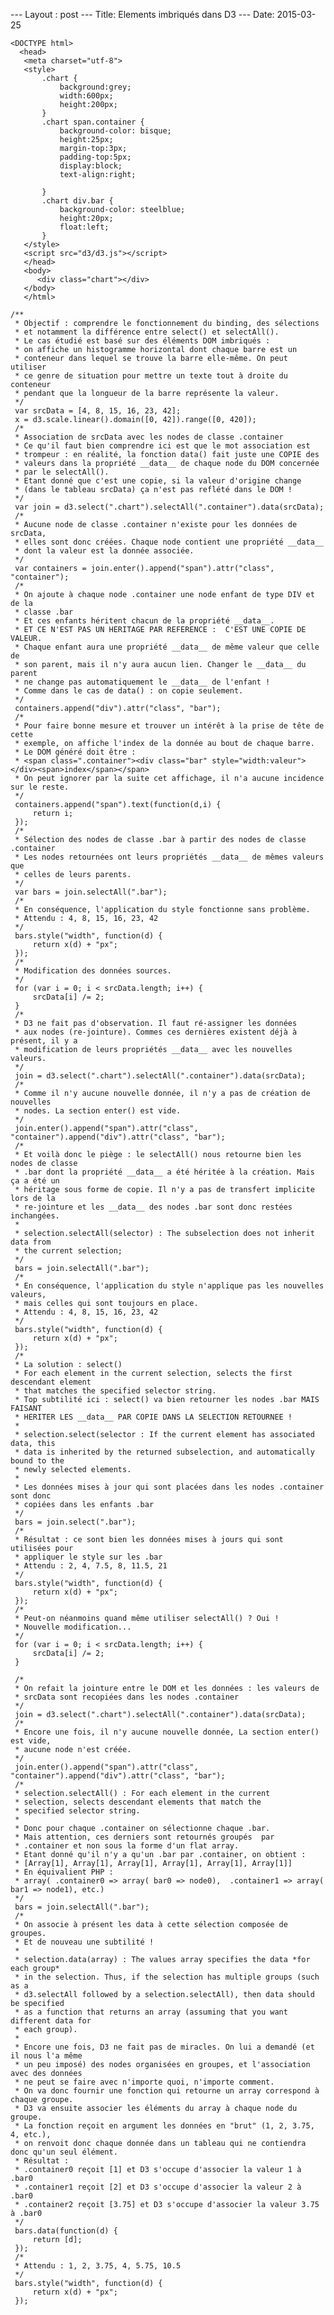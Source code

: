 --- Layout : post
--- Title: Elements imbriqués dans D3
--- Date: 2015-03-25

    <DOCTYPE html>
      <head>
       <meta charset="utf-8">
       <style>
           .chart {
               background:grey;
               width:600px;
               height:200px;
           }
           .chart span.container {
               background-color: bisque;
               height:25px;
               margin-top:3px;
               padding-top:5px;
               display:block;
               text-align:right;
               
           }
           .chart div.bar {
               background-color: steelblue;
               height:20px;
               float:left;
           }
       </style>
       <script src="d3/d3.js"></script>
       </head>
       <body>
          <div class="chart"></div>
       </body>
       </html>

    /**
     * Objectif : comprendre le fonctionnement du binding, des sélections
     * et notamment la différence entre select() et selectAll().
     * Le cas étudié est basé sur des éléments DOM imbriqués : 
     * on affiche un histogramme horizontal dont chaque barre est un 
     * conteneur dans lequel se trouve la barre elle-même. On peut utiliser
     * ce genre de situation pour mettre un texte tout à droite du conteneur
     * pendant que la longueur de la barre représente la valeur.
     */
     var srcData = [4, 8, 15, 16, 23, 42];
     x = d3.scale.linear().domain([0, 42]).range([0, 420]);
     /*
     * Association de srcData avec les nodes de classe .container
     * Ce qu'il faut bien comprendre ici est que le mot association est
     * trompeur : en réalité, la fonction data() fait juste une COPIE des 
     * valeurs dans la propriété __data__ de chaque node du DOM concernée
     * par le selectAll().
     * Etant donné que c'est une copie, si la valeur d'origine change 
     * (dans le tableau srcData) ça n'est pas reflété dans le DOM !
     */
     var join = d3.select(".chart").selectAll(".container").data(srcData);
     /*
     * Aucune node de classe .container n'existe pour les données de srcData,
     * elles sont donc créées. Chaque node contient une propriété __data__
     * dont la valeur est la donnée associée.
     */
     var containers = join.enter().append("span").attr("class", "container");
     /*
     * On ajoute à chaque node .container une node enfant de type DIV et de la
     * classe .bar
     * Et ces enfants héritent chacun de la propriété __data__.
     * ET CE N'EST PAS UN HERITAGE PAR REFERENCE :  C'EST UNE COPIE DE VALEUR.
     * Chaque enfant aura une propriété __data__ de même valeur que celle de 
     * son parent, mais il n'y aura aucun lien. Changer le __data__ du parent 
     * ne change pas automatiquement le __data__ de l'enfant !
     * Comme dans le cas de data() : on copie seulement.
     */
     containers.append("div").attr("class", "bar");
     /*
     * Pour faire bonne mesure et trouver un intérêt à la prise de tête de cette
     * exemple, on affiche l'index de la donnée au bout de chaque barre. 
     * Le DOM généré doit être : 
     * <span class=".container"><div class="bar" style="width:valeur"></div><span>index</span></span>
     * On peut ignorer par la suite cet affichage, il n'a aucune incidence sur le reste.
     */
     containers.append("span").text(function(d,i) {
         return i;
     });
     /*
     * Sélection des nodes de classe .bar à partir des nodes de classe .container
     * Les nodes retournées ont leurs propriétés __data__ de mêmes valeurs que 
     * celles de leurs parents.
     */
     var bars = join.selectAll(".bar");
     /*
     * En conséquence, l'application du style fonctionne sans problème.
     * Attendu : 4, 8, 15, 16, 23, 42
     */
     bars.style("width", function(d) {
         return x(d) + "px";
     });
     /*
     * Modification des données sources.
     */
     for (var i = 0; i < srcData.length; i++) {
         srcData[i] /= 2;
     }
     /*
     * D3 ne fait pas d'observation. Il faut ré-assigner les données
     * aux nodes (re-jointure). Commes ces dernières existent déjà à présent, il y a
     * modification de leurs propriétés __data__ avec les nouvelles valeurs.
     */
     join = d3.select(".chart").selectAll(".container").data(srcData);
     /*
     * Comme il n'y aucune nouvelle donnée, il n'y a pas de création de nouvelles
     * nodes. La section enter() est vide.
     */
     join.enter().append("span").attr("class", "container").append("div").attr("class", "bar");
     /*
     * Et voilà donc le piège : le selectAll() nous retourne bien les nodes de classe
     * .bar dont la propriété __data__ a été héritée à la création. Mais ça a été un
     * héritage sous forme de copie. Il n'y a pas de transfert implicite lors de la 
     * re-jointure et les __data__ des nodes .bar sont donc restées inchangées.
     * 
     * selection.selectAll(selector) : The subselection does not inherit data from 
     * the current selection;
     */
     bars = join.selectAll(".bar");
     /*
     * En conséquence, l'application du style n'applique pas les nouvelles valeurs,
     * mais celles qui sont toujours en place.
     * Attendu : 4, 8, 15, 16, 23, 42
     */
     bars.style("width", function(d) {
         return x(d) + "px";
     });
     /*
     * La solution : select()
     * For each element in the current selection, selects the first descendant element 
     * that matches the specified selector string. 
     * Top subtilité ici : select() va bien retourner les nodes .bar MAIS FAISANT
     * HERITER LES __data__ PAR COPIE DANS LA SELECTION RETOURNEE !
     * 
     * selection.select(selector : If the current element has associated data, this 
     * data is inherited by the returned subselection, and automatically bound to the 
     * newly selected elements.
     * 
     * Les données mises à jour qui sont placées dans les nodes .container sont donc
     * copiées dans les enfants .bar
     */
     bars = join.select(".bar");
     /*
     * Résultat : ce sont bien les données mises à jours qui sont utilisées pour
     * appliquer le style sur les .bar
     * Attendu : 2, 4, 7.5, 8, 11.5, 21
     */
     bars.style("width", function(d) {
         return x(d) + "px";
     });
     /*
     * Peut-on néanmoins quand même utiliser selectAll() ? Oui !
     * Nouvelle modification...
     */
     for (var i = 0; i < srcData.length; i++) {
         srcData[i] /= 2;
     }
     
     /*
     * On refait la jointure entre le DOM et les données : les valeurs de
     * srcData sont recopiées dans les nodes .container
     */
     join = d3.select(".chart").selectAll(".container").data(srcData);
     /*
     * Encore une fois, il n'y aucune nouvelle donnée, La section enter() est vide,
     * aucune node n'est créée.
     */
     join.enter().append("span").attr("class", "container").append("div").attr("class", "bar");
     /*
     * selection.selectAll() : For each element in the current 
     * selection, selects descendant elements that match the 
     * specified selector string.
     * 
     * Donc pour chaque .container on sélectionne chaque .bar.
     * Mais attention, ces derniers sont retournés groupés  par 
     * .container et non sous la forme d'un flat array. 
     * Etant donné qu'il n'y a qu'un .bar par .container, on obtient : 
     * [Array[1], Array[1], Array[1], Array[1], Array[1], Array[1]]
     * En équivalient PHP :
     * array( .container0 => array( bar0 => node0),  .container1 => array( bar1 => node1), etc.)
     */
     bars = join.selectAll(".bar");
     /*
     * On associe à présent les data à cette sélection composée de groupes.
     * Et de nouveau une subtilité !
     * 
     * selection.data(array) : The values array specifies the data *for each group* 
     * in the selection. Thus, if the selection has multiple groups (such as a 
     * d3.selectAll followed by a selection.selectAll), then data should be specified 
     * as a function that returns an array (assuming that you want different data for 
     * each group). 
     * 
     * Encore une fois, D3 ne fait pas de miracles. On lui a demandé (et il nous l'a même
     * un peu imposé) des nodes organisées en groupes, et l'association avec des données
     * ne peut se faire avec n'importe quoi, n'importe comment.
     * On va donc fournir une fonction qui retourne un array correspond à chaque groupe. 
     * D3 va ensuite associer les éléments du array à chaque node du groupe.
     * La fonction reçoit en argument les données en "brut" (1, 2, 3.75, 4, etc.), 
     * on renvoit donc chaque donnée dans un tableau qui ne contiendra donc qu'un seul élément.
     * Résultat : 
     * .container0 reçoit [1] et D3 s'occupe d'associer la valeur 1 à .bar0 
     * .container1 reçoit [2] et D3 s'occupe d'associer la valeur 2 à .bar0 
     * .container2 reçoit [3.75] et D3 s'occupe d'associer la valeur 3.75 à .bar0      
     */
     bars.data(function(d) {
         return [d];
     });
     /*
     * Attendu : 1, 2, 3.75, 4, 5.75, 10.5
     */
     bars.style("width", function(d) {
         return x(d) + "px";
     });

